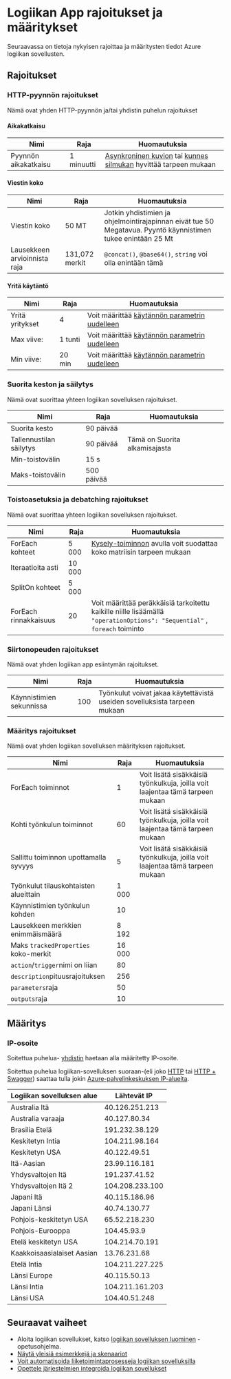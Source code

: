 <properties
    pageTitle="Logiikan App rajoitukset ja määritykset | Microsoft Azure"
    description="Yleisiä tietoja palvelun rajoitukset ja määritykset arvot käytettävissä logiikan-sovelluksissa."
    services="logic-apps"
    documentationCenter=".net,nodejs,java"
    authors="jeffhollan"
    manager="dwrede"
    editor=""/>

<tags
    ms.service="logic-apps"
    ms.workload="integration"
    ms.tgt_pltfrm="na"
    ms.devlang="na"
    ms.topic="article"
    ms.date="10/18/2016"
    ms.author="jehollan"/>

# <a name="logic-app-limits-and-configuration"></a>Logiikan App rajoitukset ja määritykset

Seuraavassa on tietoja nykyisen rajoittaa ja määritysten tiedot Azure logiikan sovellusten.

## <a name="limits"></a>Rajoitukset

### <a name="http-request-limits"></a>HTTP-pyynnön rajoitukset

Nämä ovat yhden HTTP-pyynnön ja/tai yhdistin puhelun rajoitukset

#### <a name="timeout"></a>Aikakatkaisu

|Nimi|Raja|Huomautuksia|
|----|----|----|
|Pyynnön aikakatkaisu|1 minuutti|[Asynkroninen kuvion](app-service-logic-create-api-app.md) tai [kunnes silmukan](app-service-logic-loops-and-scopes.md) hyvittää tarpeen mukaan|

#### <a name="message-size"></a>Viestin koko

|Nimi|Raja|Huomautuksia|
|----|----|----|
|Viestin koko|50 MT|Jotkin yhdistimien ja ohjelmointirajapinnan eivät tue 50 Megatavua.  Pyyntö käynnistimen tukee enintään 25 Mt|
|Lausekkeen arvioinnista raja|131,072 merkit|`@concat()`, `@base64()`, `string` voi olla enintään tämä|

#### <a name="retry-policy"></a>Yritä käytäntö

|Nimi|Raja|Huomautuksia|
|----|----|----|
|Yritä yritykset|4|Voit määrittää [käytännön parametrin uudelleen](https://msdn.microsoft.com/en-us/library/azure/mt643939.aspx)|
|Max viive:|1 tunti|Voit määrittää [käytännön parametrin uudelleen](https://msdn.microsoft.com/en-us/library/azure/mt643939.aspx)|
|Min viive:|20 min|Voit määrittää [käytännön parametrin uudelleen](https://msdn.microsoft.com/en-us/library/azure/mt643939.aspx)|

### <a name="run-duration-and-retention"></a>Suorita keston ja säilytys

Nämä ovat suorittaa yhteen logiikan sovelluksen rajoitukset.

|Nimi|Raja|Huomautuksia|
|----|----|----|
|Suorita kesto|90 päivää||
|Tallennustilan säilytys|90 päivää|Tämä on Suorita alkamisajasta|
|Min-toistovälin|15 s||
|Maks-toistovälin|500 päivää||


### <a name="looping-and-debatching-limits"></a>Toistoasetuksia ja debatching rajoitukset

Nämä ovat suorittaa yhteen logiikan sovelluksen rajoitukset.

|Nimi|Raja|Huomautuksia|
|----|----|----|
|ForEach kohteet|5 000|[Kysely-toiminnon](../connectors/connectors-native-query.md) avulla voit suodattaa koko matriisin tarpeen mukaan|
|Iteraatioita asti|10 000||
|SplitOn kohteet|5 000||
|ForEach rinnakkaisuus|20|Voit määrittää peräkkäisiä tarkoitettu kaikille niille lisäämällä `"operationOptions": "Sequential"` , `foreach` toiminto|


### <a name="throughput-limits"></a>Siirtonopeuden rajoitukset

Nämä ovat yhden logiikan app esiintymän rajoitukset. 

|Nimi|Raja|Huomautuksia|
|----|----|----|
|Käynnistimien sekunnissa|100|Työnkulut voivat jakaa käytettävistä useiden sovelluksista tarpeen mukaan|

### <a name="definition-limits"></a>Määritys rajoitukset

Nämä ovat yhden logiikan sovelluksen määrityksen rajoitukset.

|Nimi|Raja|Huomautuksia|
|----|----|----|
|ForEach toiminnot|1|Voit lisätä sisäkkäisiä työnkulkuja, joilla voit laajentaa tämä tarpeen mukaan|
|Kohti työnkulun toiminnot|60|Voit lisätä sisäkkäisiä työnkulkuja, joilla voit laajentaa tämä tarpeen mukaan|
|Sallittu toiminnon upottamalla syvyys|5|Voit lisätä sisäkkäisiä työnkulkuja, joilla voit laajentaa tämä tarpeen mukaan|
|Työnkulut tilauskohtaisten alueittain|1 000||
|Käynnistimien työnkulun kohden|10||
|Lausekkeen merkkien enimmäismäärä|8 192||
|Maks `trackedProperties` koko-merkit|16 000|
|`action`/`trigger`nimi on liian|80||
|`description`pituusrajoituksen|256||
|`parameters`raja|50||
|`outputs`raja|10||

## <a name="configuration"></a>Määritys

### <a name="ip-address"></a>IP-osoite

Soitettua puhelua- [yhdistin](../connectors/apis-list.md) haetaan alla määritetty IP-osoite.

Soitettua puhelua logiikan-sovelluksen suoraan-(eli joko [HTTP](../connectors/connectors-native-http.md) tai [HTTP + Swagger](../connectors/connectors-native-http-swagger.md)) saattaa tulla jokin [Azure-palvelinkeskuksen IP-alueita](https://www.microsoft.com/en-us/download/details.aspx?id=41653).

|Logiikan sovelluksen alue|Lähtevät IP|
|-----|----|
|Australia Itä|40.126.251.213|
|Australia varaaja|40.127.80.34|
|Brasilia Etelä|191.232.38.129|
|Keskitetyn Intia|104.211.98.164|
|Keskitetyn USA|40.122.49.51|
|Itä-Aasian|23.99.116.181|
|Yhdysvaltojen Itä|191.237.41.52|
|Yhdysvaltojen Itä 2|104.208.233.100|
|Japani Itä|40.115.186.96|
|Japani Länsi|40.74.130.77|
|Pohjois-keskitetyn USA|65.52.218.230|
|Pohjois-Eurooppa|104.45.93.9|
|Etelä keskitetyn USA|104.214.70.191|
|Kaakkoisaasialaiset Aasian|13.76.231.68|
|Etelä Intia|104.211.227.225|
|Länsi Europe|40.115.50.13|
|Länsi Intia|104.211.161.203|
|Länsi USA|104.40.51.248|


## <a name="next-steps"></a>Seuraavat vaiheet  

- Aloita logiikan sovellukset, katso [logiikan sovelluksen luominen](app-service-logic-create-a-logic-app.md) -opetusohjelma.  
- [Näytä yleisiä esimerkkejä ja skenaariot](app-service-logic-examples-and-scenarios.md)
- [Voit automatisoida liiketoimintaprosesseja logiikan sovelluksilla](http://channel9.msdn.com/Events/Build/2016/T694) 
- [Opettele järjestelmien integroida logiikan sovellukset](http://channel9.msdn.com/Events/Build/2016/P462)